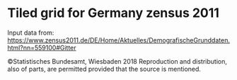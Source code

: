 # Tiled grid for Germany zensus 2011

Input data from: https://www.zensus2011.de/DE/Home/Aktuelles/DemografischeGrunddaten.html?nn=559100#Gitter



©Statistisches Bundesamt, Wiesbaden 2018
Reproduction and distribution, also of parts, are permitted provided that the source is mentioned.
